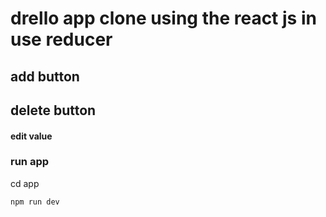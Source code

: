 # drello app clone using the react js in use reducer
## add button
## delete button 
#### edit value
### run app 
cd app

```
npm run dev 
```
